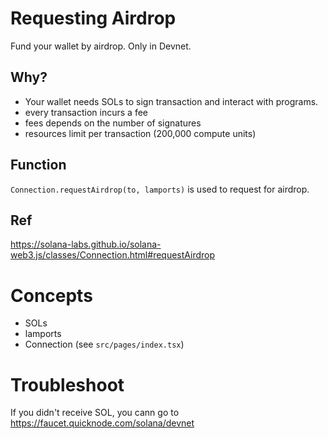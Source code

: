 # Requesting Airdrop

Fund your wallet by airdrop. Only in Devnet.

## Why?

- Your wallet needs SOLs to sign transaction and interact with programs.
- every transaction incurs a fee
- fees depends on the number of signatures
- resources limit per transaction (200,000 compute units)

## Function
`Connection.requestAirdrop(to, lamports)` is used to request for airdrop.

## Ref
https://solana-labs.github.io/solana-web3.js/classes/Connection.html#requestAirdrop

# Concepts

- SOLs
- lamports
- Connection (see `src/pages/index.tsx`)

# Troubleshoot
If you didn't receive SOL, you cann go to https://faucet.quicknode.com/solana/devnet
